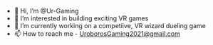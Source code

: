 - 👋 Hi, I’m @Ur-Gaming
- 👀 I’m interested in building exciting VR games
- 🌱 I’m currently working on a competiive, VR wizard dueling game
- 📫 How to reach me - UroborosGaming2021@gmail.com

<!---
Ur-Gaming/Ur-Gaming is a ✨ special ✨ repository because its `README.md` (this file) appears on your GitHub profile.
You can click the Preview link to take a look at your changes.
--->
